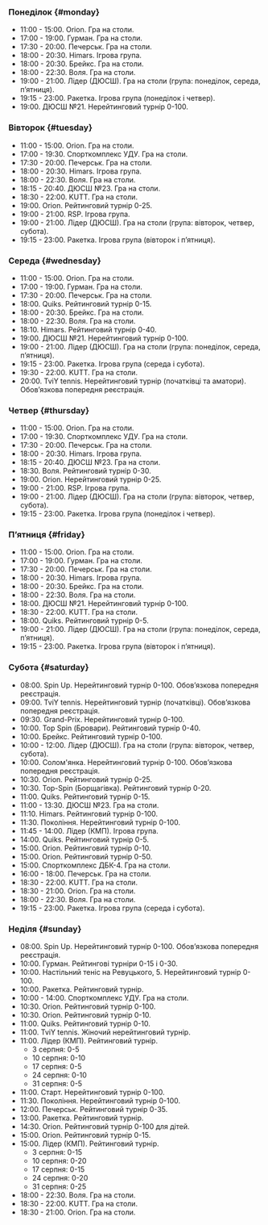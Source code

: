 ﻿
[//]: # (Use 🏆 for ranking events, 🏅 for non-ranking events, ❌ for canceled events)

### Понеділок {#monday}

* 11:00 - 15:00. Orion. Гра на столи.
* 17:00 - 19:00. Гурман. Гра на столи.
* 17:30 - 20:00. Печерськ. Гра на столи.
* 18:00 - 20:30. Himars. Ігрова група.
* 18:00 - 20:30. Брейкс. Гра на столи.
* 18:00 - 22:30. Воля. Гра на столи.
* 19:00 - 21:00. Лідер (ДЮСШ). Гра на столи (група: понеділок, середа, пʼятниця).
* 19:15 - 23:00. Ракетка. Ігрова група (понеділок і четвер).
* 19:00. ДЮСШ №21. Нерейтинговий турнір 0-100.

### Вівторок {#tuesday}

* 11:00 - 15:00. Orion. Гра на столи.
* 17:00 - 19:30. Спорткомплекс УДУ. Гра на столи.
* 17:30 - 20:00. Печерськ. Гра на столи.
* 18:00 - 20:30. Himars. Ігрова група.
* 18:00 - 22:30. Воля. Гра на столи.
* 18:15 - 20:40. ДЮСШ №23. Гра на столи.
* 18:30 - 22:00. KUTT. Гра на столи.
* 19:00. Orion. Рейтинговий турнір 0-25.
* 19:00 - 21:00. RSP. Ігрова група.
* 19:00 - 21:00. Лідер (ДЮСШ). Гра на столи (група: вівторок, четвер, субота).
* 19:15 - 23:00. Ракетка. Ігрова група (вівторок і пʼятниця).

### Середа {#wednesday}

* 11:00 - 15:00. Orion. Гра на столи.
* 17:00 - 19:00. Гурман. Гра на столи.
* 17:30 - 20:00. Печерськ. Гра на столи.
* 18:00. Quiks. Рейтинговий турнір 0-15.
* 18:00 - 20:30. Брейкс. Гра на столи.
* 18:00 - 22:30. Воля. Гра на столи.
* 18:10. Himars. Рейтинговий турнір 0-40.
* 19:00. ДЮСШ №21. Нерейтинговий турнір 0-100.
* 19:00 - 21:00. Лідер (ДЮСШ). Гра на столи (група: понеділок, середа, пʼятниця).
* 19:15 - 23:00. Ракетка. Ігрова група (середа і субота).
* 19:30 - 22:00. KUTT. Гра на столи.
* 20:00. TviY tennis. Нерейтинговий турнір (початківці та аматори). Обовʼязкова попередня реєстрація.

### Четвер {#thursday}

* 11:00 - 15:00. Orion. Гра на столи.
* 17:00 - 19:30. Спорткомплекс УДУ. Гра на столи.
* 17:30 - 20:00. Печерськ. Гра на столи.
* 18:00 - 20:30. Himars. Ігрова група.
* 18:15 - 20:40. ДЮСШ №23. Гра на столи.
* 18:30. Воля. Рейтинговий турнір 0-30.
* 19:00. Orion. Нерейтинговий турнір 0-25.
* 19:00 - 21:00. RSP. Ігрова група.
* 19:00 - 21:00. Лідер (ДЮСШ). Гра на столи (група: вівторок, четвер, субота).
* 19:15 - 23:00. Ракетка. Ігрова група (понеділок і четвер).

### Пʼятниця {#friday}

* 11:00 - 15:00. Orion. Гра на столи.
* 17:00 - 19:00. Гурман. Гра на столи.
* 17:30 - 20:00. Печерськ. Гра на столи.
* 18:00 - 20:30. Himars. Ігрова група.
* 18:00 - 20:30. Брейкс. Гра на столи.
* 18:00 - 22:30. Воля. Гра на столи.
* 18:00. ДЮСШ №21. Нерейтинговий турнір 0-100.
* 18:30 - 22:00. KUTT. Гра на столи.
* 18:00. Quiks. Рейтинговий турнір 0-5.
* 19:00 - 21:00. Лідер (ДЮСШ). Гра на столи (група: понеділок, середа, пʼятниця).
* 19:15 - 23:00. Ракетка. Ігрова група (вівторок і пʼятниця).

### Субота {#saturday}

* 08:00. Spin Up. Нерейтинговий турнір 0-100. Обовʼязкова попередня реєстрація.
* 09:00. TviY tennis. Нерейтинговий турнір (початківці). Обовʼязкова попередня реєстрація.
* 09:30. Grand-Prix. Нерейтинговий турнір 0-100.
* 10:00. Top Spin (Бровари). Рейтинговий турнір 0-40.
* 10:00. Брейкс. Рейтинговий турнір 0-100.
* 10:00 - 12:00. Лідер (ДЮСШ). Гра на столи (група: вівторок, четвер, субота).
* 10:00. Солом'янка. Нерейтинговий турнір 0-100. Обовʼязкова попередня реєстрація.
* 10:30. Orion. Рейтинговий турнір 0-25.
* 10:30. Top-Spin (Борщагівка). Рейтинговий турнір 0-20.
* 11:00. Quiks. Рейтинговий турнір 0-15.
* 11:00 - 13:30. ДЮСШ №23. Гра на столи.
* 11:10. Himars. Рейтинговий турнір 0-100.
* 11:30. Покоління. Нерейтинговий турнір 0-100.
* 11:45 - 14:00. Лідер (КМП). Ігрова група.
* 14:00. Quiks. Рейтинговий турнір 0-5.
* 15:00. Orion. Рейтинговий турнір 0-10.
* 15:00. Orion. Рейтинговий турнір 0-50.
* 15:00. Спорткомплекс ДБК-4. Гра на столи.
* 16:00 - 18:00. Печерськ. Гра на столи.
* 18:30 - 22:00. KUTT. Гра на столи.
* 18:30 - 21:00. Orion. Гра на столи.
* 18:00 - 22:30. Воля. Гра на столи.
* 19:15 - 23:00. Ракетка. Ігрова група (середа і субота).

### Неділя {#sunday}

* 08:00. Spin Up. Нерейтинговий турнір 0-100. Обовʼязкова попередня реєстрація.
* 10:00. Гурман. Рейтингові турніри 0-15 і 0-30.
* 10:00. Настільний теніс на Ревуцького, 5. Нерейтинговий турнір 0-100.
* 10:00. Ракетка. Рейтинговий турнір.
* 10:00 - 14:00. Спорткомплекс УДУ. Гра на столи.
* 10:30. Orion. Рейтинговий турнір 0-100.
* 10:30. Orion. Рейтинговий турнір 0-10.
* 11:00. Quiks. Рейтинговий турнір 0-10.
* 11:00. TviY tennis. Жіночий нерейтинговий турнір.
* 11:00. Лідер (КМП). Рейтинговий турнір.
  * 3 серпня: 0-5
  * 10 серпня: 0-10
  * 17 серпня: 0-5
  * 24 серпня: 0-10
  * 31 серпня: 0-5
* 11:00. Старт. Нерейтинговий турнір 0-100.
* 11:30. Покоління. Нерейтинговий турнір 0-100.
* 12:00. Печерськ. Рейтинговий турнір 0-35.
* 13:00. Ракетка. Рейтинговий турнір.
* 14:30. Orion. Рейтинговий турнір 0-100 для дітей.
* 15:00. Orion. Рейтинговий турнір 0-15.
* 15:00. Лідер (КМП). Рейтинговий турнір.
  * 3 серпня: 0-15
  * 10 серпня: 0-20
  * 17 серпня: 0-15
  * 24 серпня: 0-20
  * 31 серпня: 0-25
* 18:00 - 22:30. Воля. Гра на столи.
* 18:30 - 22:00. KUTT. Гра на столи.
* 18:30 - 21:00. Orion. Гра на столи.
